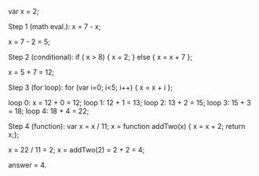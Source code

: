 var x = 2;

Step 1 (math eval.): x = 7 - x;

x = 7 - 2 = 5;

Step 2 (conditional): if ( x > 8) { x = 2; } else { x = x + 7 };

x = 5 + 7 = 12;

Step 3 (for loop): for (var i=0; i<5; i++) { x = x + i };

loop 0: x = 12 + 0 = 12; loop 1: 12 + 1 = 13; loop 2: 13 + 2 = 15; loop 3: 15 + 3 = 18; loop 4: 18 + 4 = 22;

Step 4 (function): var x = x / 11; x = function addTwo(x) { x = x + 2; return x;};

x = 22 / 11 = 2; 
x = addTwo(2) = 2 + 2 = 4;

answer = 4.
